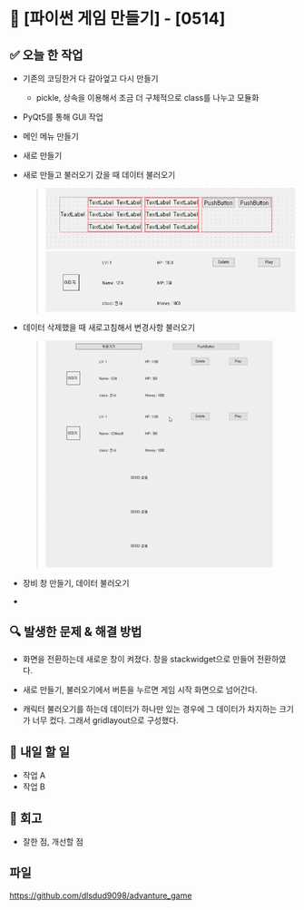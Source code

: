 # 🚀 [파이썬 게임 만들기] - [0514]

## ✅ 오늘 한 작업
- 기존의 코딩한거 다 갈아엎고 다시 만들기
  - pickle, 상속을 이용해서 조금 더 구체적으로 class를 나누고 모듈화
- PyQt5를 통해 GUI 작업
- 메인 메뉴 만들기
- 새로 만들기
- 새로 만들고 불러오기 갔을 때 데이터 불러오기
  > ![alt text](image-1.png)
    ![alt text](image-2.png)
- 데이터 삭제했을 때 새로고침해서 변경사항 불러오기
    > ![alt text](<게임 화면 전환 2025-05-14 15-11-24 (2).gif>)

- 장비 창 만들기, 데이터 불러오기
- 
## 🔍 발생한 문제 & 해결 방법
- 화면을 전환하는데 새로운 창이 켜졌다.
  창을 stackwidget으로 만들어 전환하였다.
- 새로 만들기, 불러오기에서 버튼을 누르면 게임 시작 화면으로 넘어간다.

- 캐릭터 불러오기를 하는데 데이터가 하나만 있는 경우에 그 데이터가 차지하는 크기가 너무 컸다.
  그래서 gridlayout으로 구성했다.

## 🎯 내일 할 일
- 작업 A
- 작업 B

## 🤔 회고
- 잘한 점, 개선할 점

## 파일
https://github.com/dlsdud9098/advanture_game